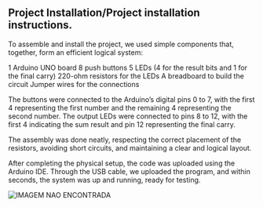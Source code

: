 ## Project Installation/Project installation instructions.

To assemble and install the project, we used simple components that, together, form an efficient logical system:

1 Arduino UNO board
8 push buttons
5 LEDs (4 for the result bits and 1 for the final carry)
220-ohm resistors for the LEDs
A breadboard to build the circuit
Jumper wires for the connections

The buttons were connected to the Arduino’s digital pins 0 to 7, with the first 4 representing the first number and the remaining 4 representing the second number.
The output LEDs were connected to pins 8 to 12, with the first 4 indicating the sum result and pin 12 representing the final carry.

The assembly was done neatly, respecting the correct placement of the resistors, avoiding short circuits, and maintaining a clear and logical layout.

After completing the physical setup, the code was uploaded using the Arduino IDE. Through the USB cable, we uploaded the program, and within seconds, the system was up and running, ready for testing.

![IMAGEM NAO ENCONTRADA](:https://chatgpt.com/fba68378-438a-4a79-bcd3-522de56048fe ("Arduido" - Installation))
